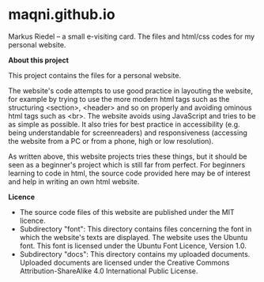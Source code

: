 # maqni.github.io
Markus Riedel – a small e-visiting card. 
The files and html/css codes for my personal website.


**About this project**

This project contains the files for a personal website. 

The website's code attempts to use good practice in layouting the website, for example by trying to use the more modern html tags such as the structuring &lt;section&gt;, &lt;header&gt; and so on properly and avoiding ominous html tags such as &lt;br&gt;. The website avoids using JavaScript and tries to be as simple as possible. It also tries for best practice in accessibility (e.g. being understandable for screenreaders) and responsiveness (accessing the website from a PC or from a phone, high or low resolution). 

As written above, this website projects tries these things, but it should be seen as a beginner's project which is still far from perfect. For beginners learning to code in html, the source code provided here may be of interest and help in writing an own html website.

  
**Licence**

- The source code files of this website are published under the MIT licence. 
- Subdirectory "font": This directory contains files concerning the font in which the website's texts are displayed. The website uses the Ubuntu font. This font is licensed under the Ubuntu Font Licence, Version 1.0.
- Subdirectory "docs": This directory contains my uploaded documents. Uploaded documents are licensed under the Creative Commons Attribution-ShareAlike 4.0 International Public License.
